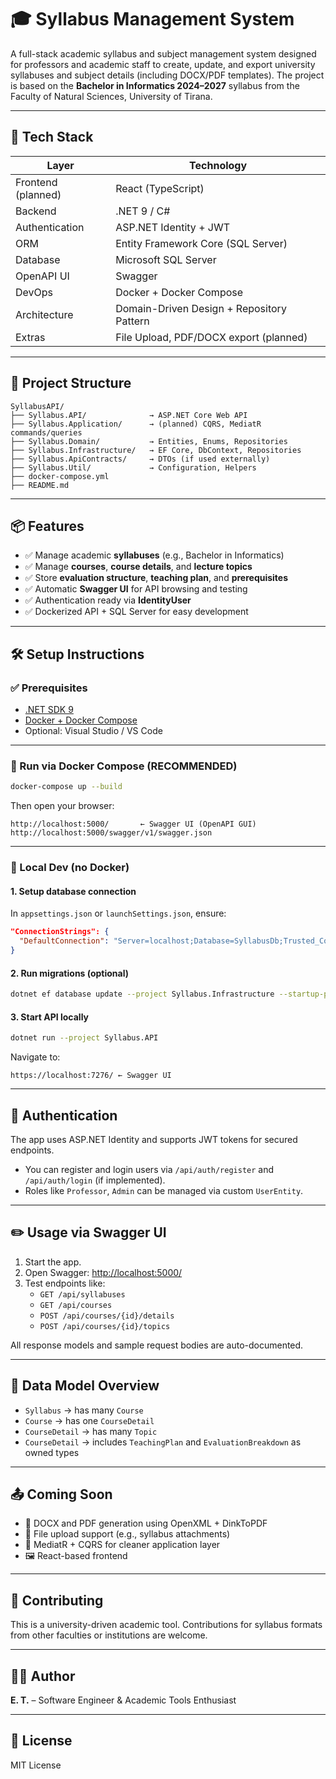 # 🎓 Syllabus Management System

A full-stack academic syllabus and subject management system designed for professors and academic staff to create, update, and export university syllabuses and subject details (including DOCX/PDF templates). The project is based on the **Bachelor in Informatics 2024–2027** syllabus from the Faculty of Natural Sciences, University of Tirana.

---

## 🚀 Tech Stack

| Layer             | Technology                       |
|------------------|----------------------------------|
| Frontend (planned) | React (TypeScript)              |
| Backend           | .NET 9 / C#              |
| Authentication    | ASP.NET Identity + JWT           |
| ORM               | Entity Framework Core (SQL Server) |
| Database          | Microsoft SQL Server             |
| OpenAPI UI        | Swagger                          |
| DevOps            | Docker + Docker Compose          |
| Architecture      | Domain-Driven Design + Repository Pattern |
| Extras            | File Upload, PDF/DOCX export (planned) |

---

## 📁 Project Structure

```
SyllabusAPI/
├── Syllabus.API/              → ASP.NET Core Web API
├── Syllabus.Application/      → (planned) CQRS, MediatR commands/queries
├── Syllabus.Domain/           → Entities, Enums, Repositories
├── Syllabus.Infrastructure/   → EF Core, DbContext, Repositories
├── Syllabus.ApiContracts/     → DTOs (if used externally)
├── Syllabus.Util/             → Configuration, Helpers
├── docker-compose.yml
├── README.md
```

---

## 📦 Features

- ✅ Manage academic **syllabuses** (e.g., Bachelor in Informatics)
- ✅ Manage **courses**, **course details**, and **lecture topics**
- ✅ Store **evaluation structure**, **teaching plan**, and **prerequisites**
- ✅ Automatic **Swagger UI** for API browsing and testing
- ✅ Authentication ready via **IdentityUser**
- ✅ Dockerized API + SQL Server for easy development

---

## 🛠️ Setup Instructions

### ✅ Prerequisites

- [.NET SDK 9](https://dotnet.microsoft.com/)
- [Docker + Docker Compose](https://docs.docker.com/)
- Optional: Visual Studio / VS Code

---

### 🐳 Run via Docker Compose (RECOMMENDED)

```bash
docker-compose up --build
```

Then open your browser:

```
http://localhost:5000/       ← Swagger UI (OpenAPI GUI)
http://localhost:5000/swagger/v1/swagger.json
```

---

### 🧪 Local Dev (no Docker)

#### 1. Setup database connection

In `appsettings.json` or `launchSettings.json`, ensure:

```json
"ConnectionStrings": {
  "DefaultConnection": "Server=localhost;Database=SyllabusDb;Trusted_Connection=True;TrustServerCertificate=True"
}
```

#### 2. Run migrations (optional)

```bash
dotnet ef database update --project Syllabus.Infrastructure --startup-project Syllabus.API
```

#### 3. Start API locally

```bash
dotnet run --project Syllabus.API
```

Navigate to:

```
https://localhost:7276/ ← Swagger UI
```

---

## 🔐 Authentication

The app uses ASP.NET Identity and supports JWT tokens for secured endpoints.

- You can register and login users via `/api/auth/register` and `/api/auth/login` (if implemented).
- Roles like `Professor`, `Admin` can be managed via custom `UserEntity`.

---

## ✏️ Usage via Swagger UI

1. Start the app.
2. Open Swagger: [http://localhost:5000/](http://localhost:5000/)
3. Test endpoints like:
   - `GET /api/syllabuses`
   - `GET /api/courses`
   - `POST /api/courses/{id}/details`
   - `POST /api/courses/{id}/topics`

All response models and sample request bodies are auto-documented.

---

## 📄 Data Model Overview

- `Syllabus` → has many `Course`
- `Course` → has one `CourseDetail`
- `CourseDetail` → has many `Topic`
- `CourseDetail` → includes `TeachingPlan` and `EvaluationBreakdown` as owned types

---

## 📤 Coming Soon

- 📄 DOCX and PDF generation using OpenXML + DinkToPDF
- 🧾 File upload support (e.g., syllabus attachments)
- 🧠 MediatR + CQRS for cleaner application layer
- 🖼️ React-based frontend

---

## 👥 Contributing

This is a university-driven academic tool. Contributions for syllabus formats from other faculties or institutions are welcome.

---

## 🧑‍💻 Author

**E. T.** – Software Engineer & Academic Tools Enthusiast

---

## 📝 License

MIT License
